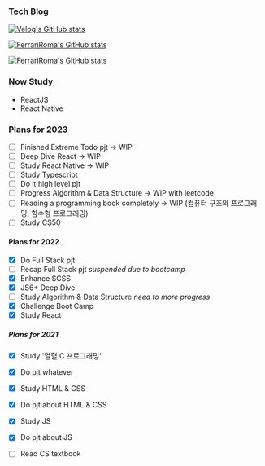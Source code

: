 ### Tech Blog 
[![Velog's GitHub stats](https://img.shields.io/badge/velog-20C997?style=for-the-badge&logo=velog&logoColor=white)](https://velog.io/@ferrari_roma) 

[![FerrariRoma's GitHub stats](https://github-readme-stats.vercel.app/api?username=ferrariRoma&show_icons=true&theme=material-palenight)](https://github.com/anuraghazra/github-readme-stats)

[![FerrariRoma's GitHub stats](https://github-readme-stats.vercel.app/api/top-langs/?username=ferrariRoma&layout=compact&show_icons=true&theme=material-palenight)](https://github.com/anuraghazra/github-readme-stats)


<!--
![HTML5](https://img.shields.io/badge/-HTML5-F05032?style=for-the-badge&logo=html5&logoColor=ffffff)
![CSS3](https://img.shields.io/badge/-CSS3-007ACC?style=for-the-badge&logo=css3)
![JavaScript](https://img.shields.io/badge/-JavaScript-%23F7DF1C?style=for-the-badge&logo=javascript&logoColor=000000&labelColor=%23F7DF1C&color=%23FFCE5A)
![Node](https://img.shields.io/badge/-Nodejs-43853d?style=for-the-badge&logo=Node.js&logoColor=white)
![Git](https://img.shields.io/badge/-Git-F05032?style=for-the-badge&logo=git&logoColor=ffffff) 
-->

<!-- study now -->
### Now Study
- ReactJS
- React Native

<!-- Plan -->
### Plans for 2023
- [ ] Finished Extreme Todo pjt -> WIP
- [ ] Deep Dive React -> WIP
- [ ] Study React Native -> WIP
- [ ] Study Typescript
- [ ] Do it high level pjt
- [ ] Progress Algorithm & Data Structure -> WIP with leetcode
- [ ] Reading a programming book completely -> WIP (컴퓨터 구조와 프로그래밍, 함수형 프로그래밍)
- [ ] Study CS50

#### Plans for 2022
- [x] Do Full Stack pjt
- [ ] Recap Full Stack pjt _suspended due to bootcamp_
- [x] Enhance SCSS
- [x] JS6+ Deep Dive
- [ ] Study Algorithm & Data Structure _need to more progress_
- [x] Challenge Boot Camp
- [x] Study React

##### Plans for 2021
- [x] Study '열혈 C 프로그래밍'
- [x] Do pjt whatever
- [x] Study HTML & CSS
- [x] Do pjt about HTML & CSS
- [x] Study JS
- [x] Do pjt about JS
- [ ] Read CS textbook


<!--
**wayneglik/wayneglik** is a ✨ _special_ ✨ repository because its `README.md` (this file) appears on your GitHub profile.

Here are some ideas to get you started:

- 🔭 I’m currently working on ...
- 🌱 I’m currently learning ...
- 👯 I’m looking to collaborate on ...
- 🤔 I’m looking for help with ...
- 💬 Ask me about ...
- 📫 How to reach me: ...
- 😄 Pronouns: ...
- ⚡ Fun fact: ...
-->
